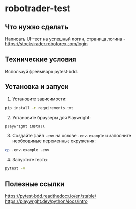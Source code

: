 # robotrader-test

## Что нужно сделать
Написать UI-тест на успешный логин, страница логина - https://stockstrader.roboforex.com/login

## Технические условия
Используй фреймворк pytest-bdd.

## Установка и запуск
1. Установите зависимости:
```bash
pip install -r requirements.txt
```

2. Установите браузеры для Playwright:
```bash
playwright install
```

3. Создайте файл `.env` на основе `.env.example` и заполните необходимые переменные окружения:
```bash
cp .env.example .env
```

4. Запустите тесты:
```bash
pytest -v
```

## Полезные ссылки
https://pytest-bdd.readthedocs.io/en/stable/
https://playwright.dev/python/docs/intro
